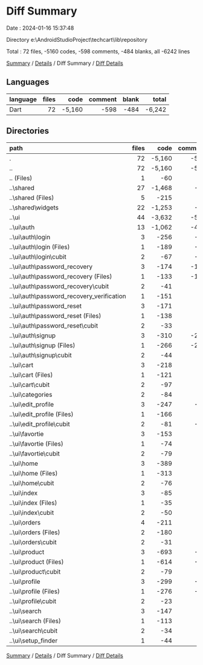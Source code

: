 # Diff Summary

Date : 2024-01-16 15:37:48

Directory e:\\AndroidStudioProject\\techcart\\lib\\repository

Total : 72 files,  -5160 codes, -598 comments, -484 blanks, all -6242 lines

[Summary](results.md) / [Details](details.md) / Diff Summary / [Diff Details](diff-details.md)

## Languages
| language | files | code | comment | blank | total |
| :--- | ---: | ---: | ---: | ---: | ---: |
| Dart | 72 | -5,160 | -598 | -484 | -6,242 |

## Directories
| path | files | code | comment | blank | total |
| :--- | ---: | ---: | ---: | ---: | ---: |
| . | 72 | -5,160 | -598 | -484 | -6,242 |
| .. | 72 | -5,160 | -598 | -484 | -6,242 |
| .. (Files) | 1 | -60 | 0 | -10 | -70 |
| ..\\shared | 27 | -1,468 | -45 | -146 | -1,659 |
| ..\\shared (Files) | 5 | -215 | -5 | -55 | -275 |
| ..\\shared\\widgets | 22 | -1,253 | -40 | -91 | -1,384 |
| ..\\ui | 44 | -3,632 | -553 | -328 | -4,513 |
| ..\\ui\\auth | 13 | -1,062 | -443 | -99 | -1,604 |
| ..\\ui\\auth\\login | 3 | -256 | -45 | -23 | -324 |
| ..\\ui\\auth\\login (Files) | 1 | -189 | -23 | -6 | -218 |
| ..\\ui\\auth\\login\\cubit | 2 | -67 | -22 | -17 | -106 |
| ..\\ui\\auth\\password_recovery | 3 | -174 | -131 | -21 | -326 |
| ..\\ui\\auth\\password_recovery (Files) | 1 | -133 | -129 | -8 | -270 |
| ..\\ui\\auth\\password_recovery\\cubit | 2 | -41 | -2 | -13 | -56 |
| ..\\ui\\auth\\password_recovery_verification | 1 | -151 | -1 | -12 | -164 |
| ..\\ui\\auth\\password_reset | 3 | -171 | 0 | -19 | -190 |
| ..\\ui\\auth\\password_reset (Files) | 1 | -138 | 0 | -8 | -146 |
| ..\\ui\\auth\\password_reset\\cubit | 2 | -33 | 0 | -11 | -44 |
| ..\\ui\\auth\\signup | 3 | -310 | -266 | -24 | -600 |
| ..\\ui\\auth\\signup (Files) | 1 | -266 | -259 | -11 | -536 |
| ..\\ui\\auth\\signup\\cubit | 2 | -44 | -7 | -13 | -64 |
| ..\\ui\\cart | 3 | -218 | -5 | -28 | -251 |
| ..\\ui\\cart (Files) | 1 | -121 | -4 | -3 | -128 |
| ..\\ui\\cart\\cubit | 2 | -97 | -1 | -25 | -123 |
| ..\\ui\\categories | 2 | -84 | 0 | -6 | -90 |
| ..\\ui\\edit_profile | 3 | -247 | -12 | -28 | -287 |
| ..\\ui\\edit_profile (Files) | 1 | -166 | -2 | -8 | -176 |
| ..\\ui\\edit_profile\\cubit | 2 | -81 | -10 | -20 | -111 |
| ..\\ui\\favortie | 3 | -153 | 0 | -31 | -184 |
| ..\\ui\\favortie (Files) | 1 | -74 | 0 | -3 | -77 |
| ..\\ui\\favortie\\cubit | 2 | -79 | 0 | -28 | -107 |
| ..\\ui\\home | 3 | -389 | 0 | -28 | -417 |
| ..\\ui\\home (Files) | 1 | -313 | 0 | -3 | -316 |
| ..\\ui\\home\\cubit | 2 | -76 | 0 | -25 | -101 |
| ..\\ui\\index | 3 | -85 | -5 | -16 | -106 |
| ..\\ui\\index (Files) | 1 | -35 | 0 | -3 | -38 |
| ..\\ui\\index\\cubit | 2 | -50 | -5 | -13 | -68 |
| ..\\ui\\orders | 4 | -211 | 0 | -19 | -230 |
| ..\\ui\\orders (Files) | 2 | -180 | 0 | -7 | -187 |
| ..\\ui\\orders\\cubit | 2 | -31 | 0 | -12 | -43 |
| ..\\ui\\product | 3 | -693 | -54 | -38 | -785 |
| ..\\ui\\product (Files) | 1 | -614 | -50 | -16 | -680 |
| ..\\ui\\product\\cubit | 2 | -79 | -4 | -22 | -105 |
| ..\\ui\\profile | 3 | -299 | -29 | -14 | -342 |
| ..\\ui\\profile (Files) | 1 | -276 | -23 | -6 | -305 |
| ..\\ui\\profile\\cubit | 2 | -23 | -6 | -8 | -37 |
| ..\\ui\\search | 3 | -147 | -5 | -17 | -169 |
| ..\\ui\\search (Files) | 1 | -113 | -5 | -5 | -123 |
| ..\\ui\\search\\cubit | 2 | -34 | 0 | -12 | -46 |
| ..\\ui\\setup_finder | 1 | -44 | 0 | -4 | -48 |

[Summary](results.md) / [Details](details.md) / Diff Summary / [Diff Details](diff-details.md)
